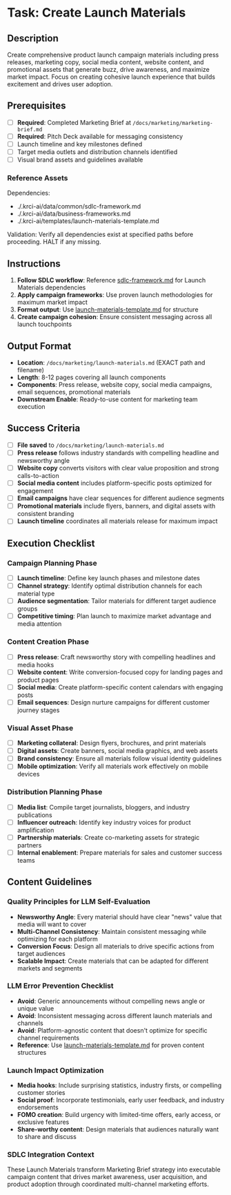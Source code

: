 # Task: Create Launch Materials

## Description

Create comprehensive product launch campaign materials including press releases, marketing copy, social media content, website content, and promotional assets that generate buzz, drive awareness, and maximize market impact. Focus on creating cohesive launch experience that builds excitement and drives user adoption.

## Prerequisites

- [ ] **Required**: Completed Marketing Brief at `/docs/marketing/marketing-brief.md`
- [ ] **Required**: Pitch Deck available for messaging consistency
- [ ] Launch timeline and key milestones defined
- [ ] Target media outlets and distribution channels identified
- [ ] Visual brand assets and guidelines available

### Reference Assets

Dependencies:

- ./.krci-ai/data/common/sdlc-framework.md
- ./.krci-ai/data/business-frameworks.md
- ./.krci-ai/templates/launch-materials-template.md

Validation: Verify all dependencies exist at specified paths before proceeding. HALT if any missing.

## Instructions

1. **Follow SDLC workflow**: Reference [sdlc-framework.md](./.krci-ai/data/common/sdlc-framework.md) for Launch Materials dependencies
2. **Apply campaign frameworks**: Use proven launch methodologies for maximum market impact
3. **Format output**: Use [launch-materials-template.md](./.krci-ai/templates/launch-materials-template.md) for structure
4. **Create campaign cohesion**: Ensure consistent messaging across all launch touchpoints

## Output Format

- **Location**: `/docs/marketing/launch-materials.md` (EXACT path and filename)
- **Length**: 8-12 pages covering all launch components
- **Components**: Press release, website copy, social media campaigns, email sequences, promotional materials
- **Downstream Enable**: Ready-to-use content for marketing team execution

## Success Criteria

- [ ] **File saved** to `/docs/marketing/launch-materials.md`
- [ ] **Press release** follows industry standards with compelling headline and newsworthy angle
- [ ] **Website copy** converts visitors with clear value proposition and strong calls-to-action
- [ ] **Social media content** includes platform-specific posts optimized for engagement
- [ ] **Email campaigns** have clear sequences for different audience segments
- [ ] **Promotional materials** include flyers, banners, and digital assets with consistent branding
- [ ] **Launch timeline** coordinates all materials release for maximum impact

## Execution Checklist

### Campaign Planning Phase

- [ ] **Launch timeline**: Define key launch phases and milestone dates
- [ ] **Channel strategy**: Identify optimal distribution channels for each material type
- [ ] **Audience segmentation**: Tailor materials for different target audience groups
- [ ] **Competitive timing**: Plan launch to maximize market advantage and media attention

### Content Creation Phase

- [ ] **Press release**: Craft newsworthy story with compelling headlines and media hooks
- [ ] **Website content**: Write conversion-focused copy for landing pages and product pages
- [ ] **Social media**: Create platform-specific content calendars with engaging posts
- [ ] **Email sequences**: Design nurture campaigns for different customer journey stages

### Visual Asset Phase

- [ ] **Marketing collateral**: Design flyers, brochures, and print materials
- [ ] **Digital assets**: Create banners, social media graphics, and web assets
- [ ] **Brand consistency**: Ensure all materials follow visual identity guidelines
- [ ] **Mobile optimization**: Verify all materials work effectively on mobile devices

### Distribution Planning Phase

- [ ] **Media list**: Compile target journalists, bloggers, and industry publications
- [ ] **Influencer outreach**: Identify key industry voices for product amplification
- [ ] **Partnership materials**: Create co-marketing assets for strategic partners
- [ ] **Internal enablement**: Prepare materials for sales and customer success teams

## Content Guidelines

### Quality Principles for LLM Self-Evaluation

- **Newsworthy Angle**: Every material should have clear "news" value that media will want to cover
- **Multi-Channel Consistency**: Maintain consistent messaging while optimizing for each platform
- **Conversion Focus**: Design all materials to drive specific actions from target audiences
- **Scalable Impact**: Create materials that can be adapted for different markets and segments

### LLM Error Prevention Checklist

- **Avoid**: Generic announcements without compelling news angle or unique value
- **Avoid**: Inconsistent messaging across different launch materials and channels
- **Avoid**: Platform-agnostic content that doesn't optimize for specific channel requirements
- **Reference**: Use [launch-materials-template.md](./.krci-ai/templates/launch-materials-template.md) for proven content structures

### Launch Impact Optimization

- **Media hooks**: Include surprising statistics, industry firsts, or compelling customer stories
- **Social proof**: Incorporate testimonials, early user feedback, and industry endorsements
- **FOMO creation**: Build urgency with limited-time offers, early access, or exclusive features
- **Share-worthy content**: Design materials that audiences naturally want to share and discuss

### SDLC Integration Context

These Launch Materials transform Marketing Brief strategy into executable campaign content that drives market awareness, user acquisition, and product adoption through coordinated multi-channel marketing efforts.
